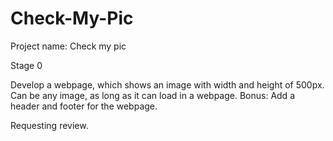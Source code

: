 # Check-My-Pic
Project name: Check my pic

Stage 0

Develop a webpage, which shows an image with width and height of 500px. Can be any image, as long as it can load in a webpage.
Bonus: Add a header and footer for the webpage.

Requesting review.
